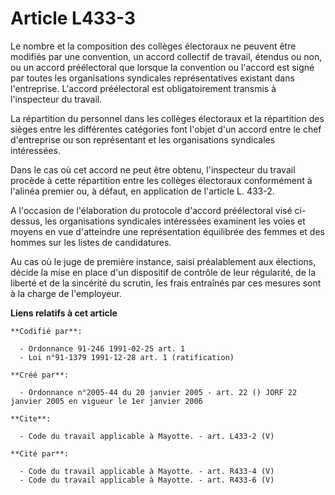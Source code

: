 # Article L433-3

Le nombre et la composition des collèges électoraux ne peuvent être modifiés par une convention, un accord collectif de
travail, étendus ou non, ou un accord préélectoral que lorsque la convention ou l'accord est signé par toutes les
organisations syndicales représentatives existant dans l'entreprise. L'accord préélectoral est obligatoirement transmis à
l'inspecteur du travail.

La répartition du personnel dans les collèges électoraux et la répartition des sièges entre les différentes catégories font
l'objet d'un accord entre le chef d'entreprise ou son représentant et les organisations syndicales intéressées.

Dans le cas où cet accord ne peut être obtenu, l'inspecteur du travail procède à cette répartition entre les collèges
électoraux conformément à l'alinéa premier ou, à défaut, en application de l'article L. 433-2.

A l'occasion de l'élaboration du protocole d'accord préélectoral visé ci-dessus, les organisations syndicales intéressées
examinent les voies et moyens en vue d'atteindre une représentation équilibrée des femmes et des hommes sur les listes de
candidatures.

Au cas où le juge de première instance, saisi préalablement aux élections, décide la mise en place d'un dispositif de
contrôle de leur régularité, de la liberté et de la sincérité du scrutin, les frais entraînés par ces mesures sont à la
charge de l'employeur.

**Liens relatifs à cet article**

	**Codifié par**:

	  - Ordonnance 91-246 1991-02-25 art. 1
	  - Loi n°91-1379 1991-12-28 art. 1 (ratification)

	**Créé par**:

	  - Ordonnance n°2005-44 du 20 janvier 2005 - art. 22 () JORF 22 janvier 2005 en vigueur le 1er janvier 2006

	**Cite**:

	  - Code du travail applicable à Mayotte. - art. L433-2 (V)

	**Cité par**:

	  - Code du travail applicable à Mayotte. - art. R433-4 (V)
	  - Code du travail applicable à Mayotte. - art. R433-6 (V)
